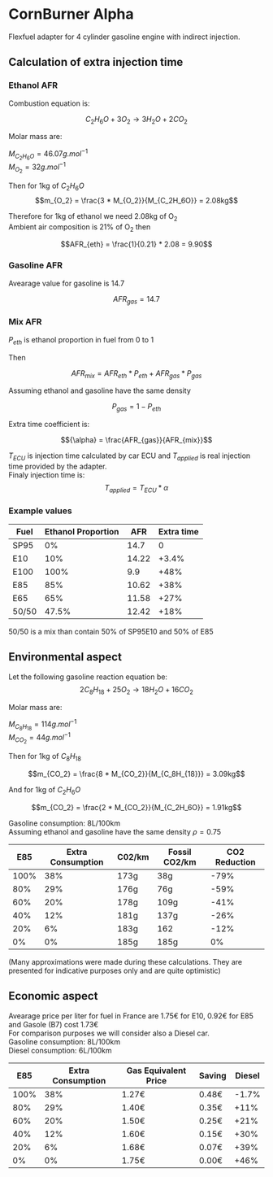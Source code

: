 # CornBurner Alpha

Flexfuel adapter for 4 cylinder gasoline engine with indirect injection.

## Calculation of extra injection time

### Ethanol AFR

Combustion equation is:

$$C_2H_6O + 3 O_2 \rightarrow 3 H_2O + 2 CO_2$$

Molar mass are:<br>

$M_{C_2H_6O} = 46.07g.mol^{-1}$<br>
$M_{O_2} = 32g.mol^{-1}$

Then for 1kg of $C_2H_6O$
$$m_{O_2} = \frac{3 * M_{O_2}}{M_{C_2H_6O}} = 2.08kg$$

Therefore for 1kg of ethanol we need 2.08kg of O<sub>2</sub>
<br>Ambient air composition is 21% of O<sub>2</sub> then

$$AFR_{eth} = \frac{1}{0.21} * 2.08  = 9.90$$

### Gasoline AFR

Avearage value for gasoline is 14.7

$$AFR_{gas} = 14.7$$

### Mix AFR

$P_{eth}$ is ethanol proportion in fuel from 0 to 1

Then

$$AFR_{mix} = AFR_{eth}*P_{eth} + AFR_{gas}*P_{gas}$$

Assuming ethanol and gasoline have the same density

$$P_{gas} = 1 - P_{eth}$$

Extra time coefficient is:

$${\alpha} = \frac{AFR_{gas}}{AFR_{mix}}$$

$T_{ECU}$ is injection time calculated by car ECU and $T_{applied}$ is real injection time provided by the adapter.<br>
Finaly injection time is:
$$T_{applied} = T_{ECU} *{\alpha}$$

### Example values

| Fuel | Ethanol Proportion | AFR | Extra time |
|---|---|---|---|
| SP95 | 0% | 14.7 | 0 |
| E10 | 10% | 14.22 | +3.4% |
| E100 | 100% | 9.9 | +48% |
| E85 | 85% | 10.62 | +38% |
| E65 | 65% | 11.58 | +27% |
| 50/50 | 47.5% | 12.42 | +18% |

50/50 is a mix than contain 50% of SP95E10 and 50% of E85

## Environmental aspect

Let the following gasoline reaction equation be:
$$2 C_8H_{18} + 25 O_2 \rightarrow 18 H_2O + 16 CO_2$$

Molar mass are:<br>

$M_{C_8H_{18}} = 114g.mol^{-1}$<br>
$M_{CO_2} = 44g.mol^{-1}$

Then for 1kg of $C_8H_{18}$<br>

$$m_{CO_2} = \frac{8 * M_{CO_2}}{M_{C_8H_{18}}} = 3.09kg$$

And for 1kg of $C_2H_6O$<br>

$$m_{CO_2} = \frac{2 * M_{CO_2}}{M_{C_2H_6O}} = 1.91kg$$

Gasoline consumption: 8L/100km<br>
Assuming ethanol and gasoline have the same density $\rho = 0.75$<br>

| E85 | Extra Consumption | C02/km | Fossil CO2/km | CO2 Reduction |
|---|---|---|---|---|
| 100% | 38%  | 173g | 38g | -79% |
| 80% | 29%| 176g | 76g | -59% |
| 60% | 20% | 178g | 109g | -41% |
| 40% | 12% | 181g | 137g | -26% |
| 20% | 6% | 183g | 162 | -12% |
| 0% | 0% | 185g | 185g | 0% |

(Many approximations were made during these calculations. They are presented for indicative purposes only and are quite optimistic)

## Economic aspect

Avearage price per liter for fuel in France are 1.75€ for E10, 0.92€ for E85 and Gasole (B7) cost 1.73€<br>
For comparison purposes we will consider also a Diesel car.<br>
Gasoline consumption: 8L/100km<br>
Diesel consumption: 6L/100km

| E85 | Extra Consumption | Gas Equivalent Price | Saving | Diesel |
|---|---|---|---|---|
| 100% | 38%  | 1.27€ | 0.48€ | -1.7% |
| 80% | 29%| 1.40€ | 0.35€ | +11% |
| 60% | 20% | 1.50€ | 0.25€ | +21% |
| 40% | 12% | 1.60€ | 0.15€ | +30% |
| 20% | 6% | 1.68€ | 0.07€ | +39% |
| 0% | 0% | 1.75€ | 0.00€ | +46% |
